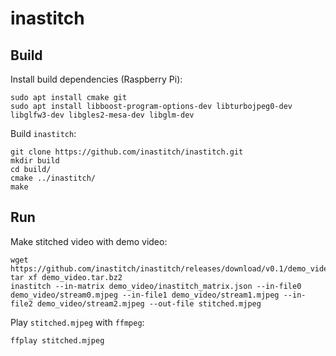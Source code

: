 # inastitch
## Build
Install build dependencies (Raspberry Pi):

    sudo apt install cmake git
    sudo apt install libboost-program-options-dev libturbojpeg0-dev libglfw3-dev libgles2-mesa-dev libglm-dev
    
Build ``inastitch``:

    git clone https://github.com/inastitch/inastitch.git
    mkdir build
    cd build/
    cmake ../inastitch/
    make

## Run
Make stitched video with demo video:

    wget https://github.com/inastitch/inastitch/releases/download/v0.1/demo_video.tar.bz2
    tar xf demo_video.tar.bz2
    inastitch --in-matrix demo_video/inastitch_matrix.json --in-file0 demo_video/stream0.mjpeg --in-file1 demo_video/stream1.mjpeg --in-file2 demo_video/stream2.mjpeg --out-file stitched.mjpeg

Play ``stitched.mjpeg`` with ``ffmpeg``:

    ffplay stitched.mjpeg
